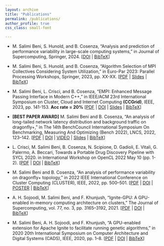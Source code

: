 ```yaml
---
layout: archive
title: "Publications"
permalink: /publications/
author_profile: true
css_class: small-font

---
```

- M. Salimi Beni, S. Hunold, and B. Cosenza, “Analysis and prediction of performance variability in large-scale computing systems,” in Journal of Supercomputing, Springer, 2024.
[[DOI](https://doi.org/10.1007/s11227-024-06040-w) | [BibTeX](http://majidsalimi.github.io/files/Salimibeni_jsupercompute_2024.md)] <span class="__dimensions_badge_embed__" data-doi="10.1007/s11227-024-06040-w" data-style="small_rectangle"></span><script async src="https://badge.dimensions.ai/badge.js" charset="utf-8"></script>

- M. Salimi Beni, S. Hunold, and B. Cosenza, “Algorithm Selection of MPI Collectives Considering System Utilization,” in Euro-Par 2023: Parallel Processing Workshops, Springer, 2023, pp. XX-XX.
[[PDF](http://majidsalimi.github.io/files/Salimibeni_EuroPar_23_PhD_Symposium.pdf) | [Slides](http://majidsalimi.github.io/files/Salimibeni_EuroPar_23_PhD_Symposium_slides.pdf) | [BibTeX](http://majidsalimi.github.io/files/Salimibeni_EuroPar_23_PhD_Symposium.md)]


- M. Salimi Beni, L. Crisci, and B. Cosenza, “EMPI: Enhanced Message Passing Interface in Modern C++,” in IEEE/ACM 23rd International Symposium on Cluster, Cloud and Internet Computing **(CCGrid)**, IEEE, 2023, pp. 141-153. **Acc rate = 20%**
[[PDF](http://majidsalimi.github.io/files/SalimiBeniCCGRID23.pdf) | [DOI](https://doi.org/10.1109/CCGrid57682.2023.00023) | [Slides](http://majidsalimi.github.io/files/SLIDES_SalimiBeni_CCGRID_2023.pdf) | [BibTeX](http://majidsalimi.github.io/files/SalimiBeniCCGRID23.md)] <span class="__dimensions_badge_embed__" data-doi="10.1109/CCGrid57682.2023.00023" data-style="small_rectangle"></span><script async src="https://badge.dimensions.ai/badge.js" charset="utf-8"></script>

- **[BEST PAPER AWARD]** M. Salimi Beni and B. Cosenza, “An analysis of long-tailed network latency distribution and background traffic on dragonfly+,” in The 14th BenchCouncil International Symposium On Benchmarking, Measuring And Optimizing (Bench 2022), LNCS, 2022, 123–142.
[[PDF](http://majidsalimi.github.io/files/SalimiBeniBENCH22.pdf) | [DOI](https://doi.org/10.1007/978-3-031-31180-2_8) | [VIDEO](https://youtu.be/iErmnQ_t8qg) | [Slides](http://majidsalimi.github.io/files/SLIDES_SalimiBeni_Bench_2022.pdf) | [BibTeX](http://majidsalimi.github.io/files/SalimiBeniBENCH22.md)] <span class="__dimensions_badge_embed__" data-doi="10.1007/978-3-031-31180-2_8" data-style="small_rectangle"></span><script async src="https://badge.dimensions.ai/badge.js" charset="utf-8"></script>

- L. Crisci, M. Salimi Beni, B. Cosenza, N. Scipione, D. Gadioli, E. Vitali, G. Palermo, A. Beccari, Towards a Portable Drug Discovery Pipeline with SYCL 2020. in International Workshop on OpenCL 2022 May 10 (pp. 1-2).
[[PDF](http://majidsalimi.github.io/files/CrisciIWOCL22.pdf) | [DOI](https://doi.org/10.1145/3529538.3529688) | [BibTeX](http://majidsalimi.github.io/files/CrisciIWOCL22.md)] <span class="__dimensions_badge_embed__" data-doi="10.1145/3529538.3529688" data-style="small_rectangle"></span><script async src="https://badge.dimensions.ai/badge.js" charset="utf-8"></script>

- M. Salimi Beni and B. Cosenza, “An analysis of performance variability on dragonfly+ topology,” in 2022 IEEE International Conference on Cluster Computing (CLUSTER), IEEE, 2022, pp. 500–501.
[[PDF](http://majidsalimi.github.io/files/SalimiBeniCLUSTER22.pdf) | [DOI](https://doi.org/10.1109/CLUSTER51413.2022.00061) | [POSTER](http://majidsalimi.github.io/files/SalimiBeniPosterCluster22.pdf) | [BibTeX](http://majidsalimi.github.io/files/SalimiBeniCLUSTER22.md)] <span class="__dimensions_badge_embed__" data-doi="10.1109/CLUSTER51413.2022.00061" data-style="small_rectangle"></span><script async src="https://badge.dimensions.ai/badge.js" charset="utf-8"></script>

- A. H. Sojoodi, M. Salimi Beni, and F. Khunjush, “Ignite-GPU: A GPU-enabled in-memory computing architecture on clusters,” The Journal of Supercomputing, vol. 77, no. 3, pp. 3165–3192, 2021.
[[PDF](http://majidsalimi.github.io/files/SojoodiJSUPERCOMPUTING20.pdf) | [DOI](https://doi.org/10.1007/s11227-020-03390-z) | [BibTeX](http://majidsalimi.github.io/files/CrisciIWOCL22.md)] <span class="__dimensions_badge_embed__" data-doi="10.1007/s11227-020-03390-z" data-style="small_rectangle"></span><script async src="https://badge.dimensions.ai/badge.js" charset="utf-8"></script>


- M. Salimi Beni, A. H. Sojoodi, and F. Khunjush, “A GPU-enabled extension for Apache Ignite to facilitate running genetic algorithms,” in 2020 20th International Symposium on Computer Architecture and Digital Systems (CADS), IEEE, 2020, pp. 1–8.
[[PDF](http://majidsalimi.github.io/files/SalimiBeniCADS20.pdf) | [DOI](https://doi.org/10.1109/CADS50570.2020.9211857) | [BibTeX](http://majidsalimi.github.io/files/SalimiBeniCADS20.md)] <span class="__dimensions_badge_embed__" data-doi="10.1109/CADS50570.2020.9211857" data-style="small_rectangle"></span><script async src="https://badge.dimensions.ai/badge.js" charset="utf-8"></script>

<!-- {% if author.googlescholar %}
  You can also find my articles on <u><a href="{{author.googlescholar}}">my Google Scholar profile</a>.</u>
{% endif %}

{% include base_path %}

{% for post in site.publications reversed %}
  {% include archive-single.html %}
{% endfor %} -->

